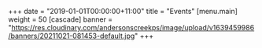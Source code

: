 +++
date = "2019-01-01T00:00:00+11:00"
title = "Events"
[menu.main]
weight = 50
[cascade]
banner = "https://res.cloudinary.com/andersonscreekps/image/upload/v1639459986/banners/20211021-081453-default.jpg"
+++
